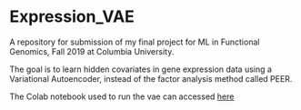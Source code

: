 # Expression_VAE
A repository for submission of my final project for ML in Functional Genomics, Fall 2019 at Columbia University. 

The goal is to learn hidden covariates in gene expression data using a Variational Autoencoder, 
instead of the factor analysis method called PEER. 

The Colab notebook used to run the vae can accessed [here](https://drive.google.com/file/d/16-meMeYf6NzFc29Xb-QjOKuEE2a5DDrJ/view?usp=sharing)
